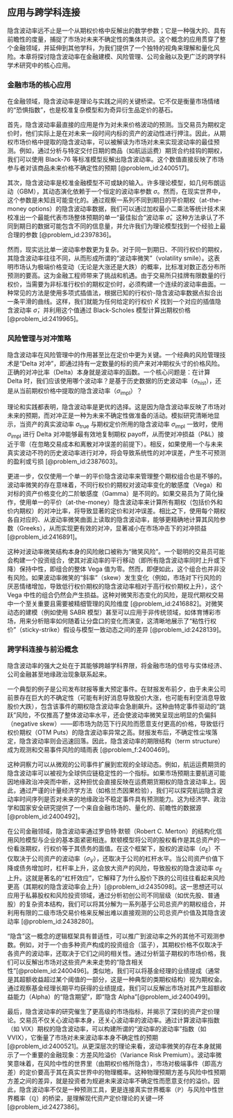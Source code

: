 ## 应用与跨学科连接

隐含波动率远不止是一个从期权价格中反解出的数学参数；它是一种强大的、具有前瞻性的度量，捕捉了市场对未来不确定性的集体共识。这个概念的应用贯穿了整个金融领域，并延伸到其他学科，为我们提供了一个独特的视角来理解和量化风险。本章将探讨隐含波动率在金融建模、风险管理、公司金融以及更广泛的跨学科学术研究中的核心应用。

### 金融市场的核心应用

在金融领域，隐含波动率是理论与实践之间的关键桥梁。它不仅是衡量市场情绪的“恐惧指数”，也是校准复杂模型和为奇异衍生品定价的基石。

首先，隐含波动率最直接的应用是作为对未来价格波动的预测。当交易员为期权定价时，他们实际上是在对未来一段时间内标的资产的波动性进行押注。因此，从期权市场价格中提取的隐含波动率，可以被解读为市场对未来实现波动率的最佳预测。例如，通过分析与特定交付日期的商品（如航运运费）期货合约挂钩的期权，我们可以使用 Black-76 等标准模型反解出隐含波动率。这个数值直接反映了市场参与者对该商品未来价格不确定性的预期 [@problem_id:2400517]。

其次，隐含波动率是校准金融模型不可或缺的输入。许多理论模型，如几何布朗运动（GBM），其动态演化依赖于一个恒定的波动率参数 $\sigma$。然而，在现实世界中，这个参数是未知且可能变化的。通过观察一系列不同到期日的平价期权（at-the-money options）的隐含波动率数据，我们可以通过加权最小二乘法等统计技术来校准出一个最能代表市场整体预期的单一“最佳拟合”波动率 $\widehat{\sigma}$。这种方法承认了不同到期日的数据可能包含不同的信息量，并允许我们为理论模型找到一个经验上最合理的参数 [@problem_id:2397836]。

然而，现实远比单一波动率参数更为复杂。对于同一到期日、不同行权价的期权，其隐含波动率往往不同，从而形成所谓的“波动率微笑”（volatility smile）。这表明市场认为极端价格变动（无论是大涨还是大跌）的概率，比标准对数正态分布所预测的要高。这为金融工程师带来了挑战和机遇。由于交易所只挂牌有限数量的行权价，当需要为非标准行权价的期权定价时，必须构建一个连续的波动率曲面。一种常见的方法是使用多项式插值法，根据已知的行权价-隐含波动率数据点拟合出一条平滑的曲线。这样，我们就能为任何给定的行权价 $\tilde{K}$ 找到一个对应的插值隐含波动率 $\tilde{\sigma}$，并利用这个值通过 Black-Scholes 模型计算出期权价格 [@problem_id:2419965]。

### 风险管理与对冲策略

隐含波动率在风险管理中的作用甚至比在定价中更为关键。一个经典的风险管理技术是“Delta 对冲”，即通过持有一定数量的标的资产来对冲期权头寸的价格风险。正确的对冲比率（Delta）本身就是波动率的函数。一个核心问题是：在计算 Delta 时，我们应该使用哪个波动率？是基于历史数据的历史波动率（$\sigma_{\text{hist}}$），还是从当前期权价格中提取的隐含波动率（$\sigma_{\text{impl}}$）？

理论和实践都表明，隐含波动率是更优的选择。这是因为隐含波动率反映了市场对未来的预期，而对冲正是一种为未来不确定性做准备的活动。模拟研究清晰地显示，当资产的真实波动率 $\sigma_{\text{true}}$ 与期权定价所用的隐含波动率 $\sigma_{\text{impl}}$ 一致时，使用 $\sigma_{\text{impl}}$ 进行 Delta 对冲能够最有效地复制期权 payoff，从而使对冲损益（P&L）接近于零（在忽略交易成本和离散对冲误差的前提下）。相反，如果使用一个与未来真实波动不符的历史波动率进行对冲，将会导致系统性的对冲误差，产生不可预测的盈利或亏损 [@problem_id:2387603]。

更进一步，仅仅使用一个单一的平价隐含波动率来管理整个期权组合也是不够的。波动率微笑的存在意味着，不同行权价的期权对波动率变化的敏感度（Vega）和对标的资产价格变化的二阶敏感度（Gamma）是不同的。如果交易员为了简化操作，使用单一的平价（at-the-money）隐含波动率来计算所有期权（包括价外和价内期权）的对冲比率，将导致显著的定价和对冲误差。相比之下，使用每个期权各自对应的、从波动率微笑曲面上读取的隐含波动率，能够更精确地计算其风险参数（Greeks），从而实现更有效的对冲，显著减小在市场冲击下的对冲损益 [@problem_id:2416891]。

这种对波动率微笑结构本身的风险敞口被称为“微笑风险”。一个聪明的交易员可能会构建一个投资组合，使其对波动率的平行移动（即所有隐含波动率同时上升或下降）保持中性，即组合的整体 Vega 值为零。然而，即便如此，这个组合也并非没有风险。如果波动率微笑的“斜率”（skew）发生变化（例如，市场对下行风险的厌恶情绪增加，导致低行权价期权的隐含波动率相对于高行权价期权上升），这个 Vega 中性的组合仍然会产生损益。这种对微笑形态变化的风险，是现代期权交易中一个至关重要且需要被精细管理的风险维度 [@problem_id:2416882]。对微笑动态的建模（例如使用 SABR 模型）甚至可以应用于非传统领域，如体育博彩市场，用来分析赔率如何随着让分盘口的变化而演变，这清晰地展示了“粘性行权价”（sticky-strike）假设与模型一致动态之间的差异 [@problem_id:2428139]。

### 跨学科连接与前沿概念

隐含波动率的强大之处在于其能够跨越学科界限，将金融市场的信号与实体经济、公司金融甚至地缘政治现象联系起来。

一个典型的例子是公司发布财报等重大预定事件。在财报发布前夕，由于未来公司前景存在巨大的不确定性（可能有利好消息导致股价大涨，也可能有利空消息导致股价大跌），包含该事件的期权隐含波动率会急剧飙升。这种由特定事件驱动的“跳跃”风险，不仅推高了整体波动率水平，还会使波动率微笑呈现出明显的负偏斜（negative skew）——即市场为防范下行风险而愿意支付更高的价格，导致低行权价期权（OTM Puts）的隐含波动率异常之高。财报发布后，不确定性尘埃落定，隐含波动率则会迅速回落。因此，隐含波动率的期限结构（term structure）成为观测和交易事件风险的晴雨表 [@problem_f:2400469]。

这种洞察力可以从微观的公司事件扩展到宏观的全球动态。例如，航运运费期货的隐含波动率可以被视为全球供应链稳定性的一个指标。如果市场预期主要航道可能因地缘政治冲突而中断，这种担忧会直接反映在运费期货期权的隐含波动率上。因此，通过严谨的计量经济学方法（如格兰杰因果检验），我们可以探究航运隐含波动率时间序列是否对未来的地缘政治不稳定事件具有预测能力。这为经济学、政治学和国家安全研究提供了一个来自金融市场的、量化的、前瞻性的数据源 [@problem_id:2400492]。

在公司金融领域，隐含波动率通过罗伯特·默顿（Robert C. Merton）的结构化信用风险模型与企业的基本面紧密相连。默顿模型将公司的股权看作是其总资产的一份看涨期权，行权价等于其债务的面值。在这个框架下，股权的波动率（$\sigma_E$）不仅取决于公司资产的波动率（$\sigma_V$），还取决于公司的杠杆水平。当公司资产价值下降或债务增加时，杠杆率上升，这会放大资产的风险，导致股权的隐含波动率 $\sigma_E$ 上升。这就是著名的“杠杆效应”，它解释了为什么股价下跌的公司往往看起来风险更高（其期权的隐含波动率会上升）[@problem_id:2435098]。这一思想还可以应用于私募股权和风险投资领域，通过分析初创公司不同层级（如优先股、普通股）的复杂资本结构，我们可以将其分解为一系列基于公司总资产的期权组合，并利用有限的二级市场交易价格来反解出难以直接观测的公司总资产价值及其隐含波动率 [@problem_id:2438280]。

“隐含”这一概念的逻辑框架具有普适性，可以推广到波动率之外的其他不可观测参数。例如，对于一个由多种资产构成的投资组合（篮子），其期权价格不仅取决于各资产的波动率，还取决于它们之间的相关性。通过分析篮子期权的市场价格，我们可以反解出市场对这些资产未来走势的“隐含相关性”[@problem_id:2400496]。类似地，我们可以将基金经理的业绩提成（通常是其超额收益超过某个阈值的一部分，这是一种典型的类期权结构）视为期权金。通过观察基金经理长期平均获得的业绩提成，我们可以反解出市场对其产生超额收益能力（Alpha）的“隐含期望”，即“隐含 Alpha”[@problem_id:2400499]。

最后，隐含波动率的研究催生了更高级的市场指标，并揭示了深刻的资产定价理论。交易员不仅关心波动率本身，还关心波动率的波动率。通过计算波动率指数（如 VIX）期权的隐含波动率，可以构建所谓的“波动率的波动率”指数（如 VVIX），它衡量了市场对未来波动率本身不确定性的预期 [@problem_id:2400521]。从更深层次的理论来看，波动率微笑的存在本身就揭示了一个重要的金融现象：方差风险溢价（Variance Risk Premium）。波动率微笑意味着，在风险中性的世界里（由期权价格所隐含），市场对极端事件（即高方差）的定价要高于其在真实世界中的物理概率。这种物理预期方差与风险中性预期方差之间的差异，就是投资者为规避未来波动率不确定性而愿意支付的溢价。因此，隐含波动率不仅是一种预测工具，更是连接真实世界概率（$\mathbb{P}$）与风险中性世界概率（$\mathbb{Q}$）的桥梁，是理解现代资产定价理论的关键一环 [@problem_id:2427386]。